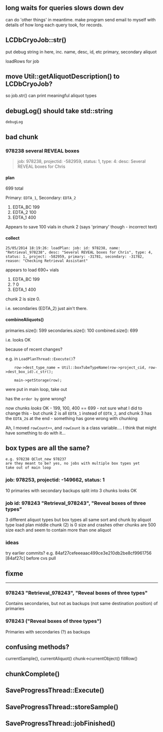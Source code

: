 ## long waits for queries slows down dev

can do 'other things' in meantime. 
make program send email to myself with details of how long each query took, for records.

## LCDbCryoJob::str()

put debug string in here, inc. name, desc, id, etc
primary, secondary aliquot

 loadRows for job

## move Util::getAliquotDescription() to LCDbCryoJob?

so job.str() can print meaningful aliquot types

## debugLog() should take std::string

    debugLog



## bad chunk

### 978238 several REVEAL boxes

>job: 978238, projectid: -582959, status: 1, type: 4: desc: Several REVEAL boxes for Chris

#### plan

699 total

Primary: `EDTA_1`, Secondary: `EDTA_2`

1.  EDTA_BC     199
2.  EDTA_2      100
3.  EDTA_1      400

Appears to save 100 vials in chunk 2 (says 'primary' though - incorrect text)

#### collect

    25/05/2014 18:19:26: loadPlan: job: id: 978238, name: "Retrieval_978238", desc: "Several REVEAL boxes for Chris", type: 4, status: 1, project: -582959, primary: -31781, secondary: -31782, reason: "Checking Retrieval Assistant"

appears to load 690+ vials

1.  EDTA_BC     199
2.  ?           0
3.  EDTA_1      400

chunk 2 is size 0.

i.e. secondaries (EDTA_2) just ain't there.

#### combineAliquots()

primaries.size():   599
secondaries.size(): 100
combined.size():    699

i.e. looks OK

because of recent changes?

e.g. in `LoadPlanThread::Execute()`?

        row->dest_type_name = Util::boxTubeTypeName(row->project_cid, row->dest_box_id).c_str();

        main->getStorage(row);

were put in main loop, take out

has the `order by` gone wrong?

now chunks _looks_ OK - 199, 100, 400 == 699 - not sure what I did to change this - but chunk 2 is all `EDTA_1` instead of `EDTA_2`, and chunk 3 has the `EDTA_2`s at the end - something has gone wrong with chunking

Ah, I moved `rowCount++`, and `rowCount` is a class variable.... I think that might have something to do with it...

## box types are all the same?
    e.g. 978238 QClot_new 978237
    are they meant to be? yes, no jobs with multiple box types yet
    take out of main loop

### job: 978253, projectid: -149662, status: 1

10 primaries with secondary backups
split into 3 chunks
looks OK

### job id: 978243 "Retrieval_978243", "Reveal boxes of three types"

3 different aliquot types but box types all same
sort and chunk by aliquot type
load plan
middle chunk (2) is 0 size and crashes
other chunks are 500 size each and seem to contain more than one aliquot


### ideas

try earlier commits? e.g.
84af27cefeeeaac499ce3e210db2be8cf9961756 [84af27c] before cvs pull



## fixme    

---

###  978243 "Retrieval_978243", "Reveal boxes of three types"

Contains secondaries, but not as backups (not same destination position) of primaries

### 978243 ("Reveal boxes of three types")

Primaries with secondaries (?) as backups




## confusing methods?

currentSample(), 
currentAliquot()
chunk->currentObject()
fillRow()


## chunkComplete()

## SaveProgressThread::Execute()

## SaveProgressThread::storeSample()

## SaveProgressThread::jobFinished()

